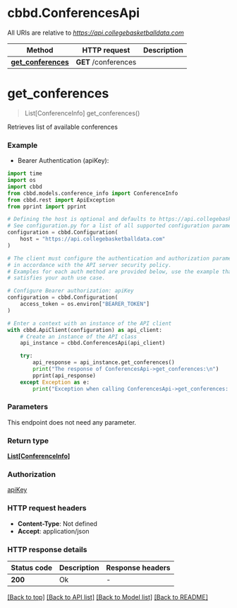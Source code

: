 # cbbd.ConferencesApi

All URIs are relative to *https://api.collegebasketballdata.com*

Method | HTTP request | Description
------------- | ------------- | -------------
[**get_conferences**](ConferencesApi.md#get_conferences) | **GET** /conferences | 


# **get_conferences**
> List[ConferenceInfo] get_conferences()



Retrieves list of available conferences

### Example

* Bearer Authentication (apiKey):
```python
import time
import os
import cbbd
from cbbd.models.conference_info import ConferenceInfo
from cbbd.rest import ApiException
from pprint import pprint

# Defining the host is optional and defaults to https://api.collegebasketballdata.com
# See configuration.py for a list of all supported configuration parameters.
configuration = cbbd.Configuration(
    host = "https://api.collegebasketballdata.com"
)

# The client must configure the authentication and authorization parameters
# in accordance with the API server security policy.
# Examples for each auth method are provided below, use the example that
# satisfies your auth use case.

# Configure Bearer authorization: apiKey
configuration = cbbd.Configuration(
    access_token = os.environ["BEARER_TOKEN"]
)

# Enter a context with an instance of the API client
with cbbd.ApiClient(configuration) as api_client:
    # Create an instance of the API class
    api_instance = cbbd.ConferencesApi(api_client)

    try:
        api_response = api_instance.get_conferences()
        print("The response of ConferencesApi->get_conferences:\n")
        pprint(api_response)
    except Exception as e:
        print("Exception when calling ConferencesApi->get_conferences: %s\n" % e)
```



### Parameters
This endpoint does not need any parameter.

### Return type

[**List[ConferenceInfo]**](ConferenceInfo.md)

### Authorization

[apiKey](../README.md#apiKey)

### HTTP request headers

 - **Content-Type**: Not defined
 - **Accept**: application/json

### HTTP response details
| Status code | Description | Response headers |
|-------------|-------------|------------------|
**200** | Ok |  -  |

[[Back to top]](#) [[Back to API list]](../README.md#documentation-for-api-endpoints) [[Back to Model list]](../README.md#documentation-for-models) [[Back to README]](../README.md)

